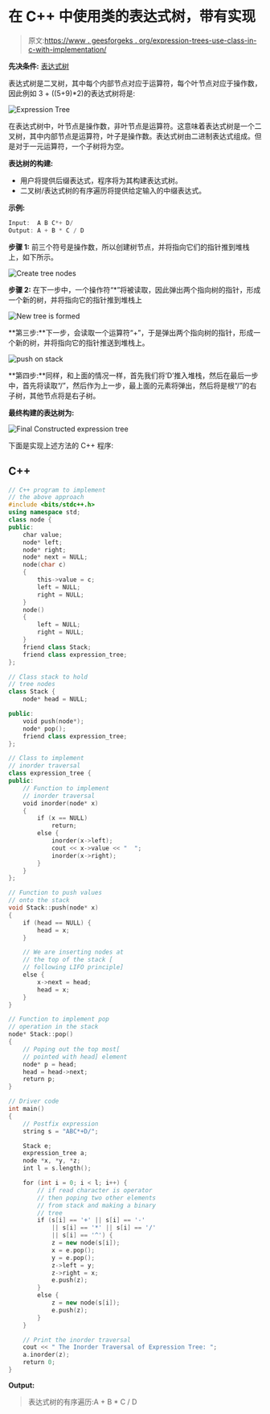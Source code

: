 # 在 C++ 中使用类的表达式树，带有实现

> 原文:[https://www . geesforgeks . org/expression-trees-use-class-in-c-with-implementation/](https://www.geeksforgeeks.org/expression-trees-using-classes-in-c-with-implementation/)

**先决条件:** [表达式树](https://www.geeksforgeeks.org/expression-tree/)

表达式树是二叉树，其中每个内部节点对应于运算符，每个叶节点对应于操作数，因此例如 3 + ((5+9)*2)的表达式树将是:

![Expression Tree](img/e857ed514263858d0a6d2498e2ab4e9d.png)

在表达式树中，叶节点是操作数，非叶节点是运算符。这意味着表达式树是一个二叉树，其中内部节点是运算符，叶子是操作数。表达式树由二进制表达式组成。但是对于一元运算符，一个子树将为空。

**表达树的构建:**

*   用户将提供后缀表达式，程序将为其构建表达式树。
*   二叉树/表达式树的有序遍历将提供给定输入的中缀表达式。

**示例:**

```cpp
Input:  A B C*+ D/
Output: A + B * C / D
```

**步骤 1:** 前三个符号是操作数，所以创建树节点，并将指向它们的指针推到堆栈上，如下所示。

![Create tree nodes](img/1edf505e57cd7938c43ab853dfa50ff0.png)

**步骤 2:** 在下一步中，一个操作符“*”将被读取，因此弹出两个指向树的指针，形成一个新的树，并将指向它的指针推到堆栈上

![New tree is formed](img/9cfe54e666360246934b5751d0bdbd13.png)

**第三步:**下一步，会读取一个运算符“+”，于是弹出两个指向树的指针，形成一个新的树，并将指向它的指针推送到堆栈上。

![push on stack](img/06e78cfddccd45fed0134e6cc704f366.png)

**第四步:**同样，和上面的情况一样，首先我们将‘D’推入堆栈，然后在最后一步中，首先将读取“/”，然后作为上一步，最上面的元素将弹出，然后将是根“/”的右子树，其他节点将是右子树。

**最终构建的表达树为:**

![Final Constructed expression tree](img/fc37062ae1c3cf02ce258591c5523ef0.png)

下面是实现上述方法的 C++ 程序:

## C++

```cpp
// C++ program to implement
// the above approach
#include <bits/stdc++.h>
using namespace std;
class node {
public:
    char value;
    node* left;
    node* right;
    node* next = NULL;
    node(char c)
    {
        this->value = c;
        left = NULL;
        right = NULL;
    }
    node()
    {
        left = NULL;
        right = NULL;
    }
    friend class Stack;
    friend class expression_tree;
};

// Class stack to hold
// tree nodes
class Stack {
    node* head = NULL;

public:
    void push(node*);
    node* pop();
    friend class expression_tree;
};

// Class to implement
// inorder traversal
class expression_tree {
public:
    // Function to implement
    // inorder traversal
    void inorder(node* x)
    {
        if (x == NULL)
            return;
        else {
            inorder(x->left);
            cout << x->value << "  ";
            inorder(x->right);
        }
    }
};

// Function to push values
// onto the stack
void Stack::push(node* x)
{
    if (head == NULL) {
        head = x;
    }

    // We are inserting nodes at
    // the top of the stack [
    // following LIFO principle]
    else {
        x->next = head;
        head = x;
    }
}

// Function to implement pop
// operation in the stack
node* Stack::pop()
{
    // Poping out the top most[
    // pointed with head] element
    node* p = head;
    head = head->next;
    return p;
}

// Driver code
int main()
{
    // Postfix expression
    string s = "ABC*+D/";

    Stack e;
    expression_tree a;
    node *x, *y, *z;
    int l = s.length();

    for (int i = 0; i < l; i++) {
        // if read character is operator
        // then poping two other elements
        // from stack and making a binary
        // tree
        if (s[i] == '+' || s[i] == '-'
            || s[i] == '*' || s[i] == '/'
            || s[i] == '^') {
            z = new node(s[i]);
            x = e.pop();
            y = e.pop();
            z->left = y;
            z->right = x;
            e.push(z);
        }
        else {
            z = new node(s[i]);
            e.push(z);
        }
    }

    // Print the inorder traversal
    cout << " The Inorder Traversal of Expression Tree: ";
    a.inorder(z);
    return 0;
}
```

**Output:**

> 表达式树的有序遍历:A + B * C / D